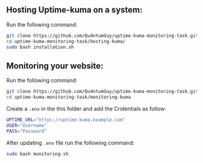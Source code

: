 ## Hosting Uptime-kuma on a system:

Run the following command:

```bash
git clone https://github.com/Qu4ntumGuy/uptime-kuma-monitoring-task.git
cd uptime-kuma-monitoring-task/hosting-kuma/
sudo bash installation.sh
```

## Monitoring your website:

Run the following command:

```bash
git clone https://github.com/Qu4ntumGuy/uptime-kuma-monitoring-task.git
cd uptime-kuma-monitoring-task/monitoring-kuma
```

Create a `.env` in the this folder and add the Cridentials as follow:

```bash
UPTIME_URL="https://uptime-kuma.example.com"
USER="Username"
PASS="Password"
```

After updating `.env` file run the following command:

```bash
sudo bash monitoring.sh
```
